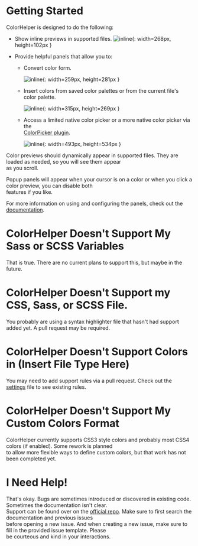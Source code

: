 # Getting Started

ColorHelper is designed to do the following:

- Show inline previews in supported files.
    ![inline](res://Packages/ColorHelper/docs/images/inline_previews.png){: width=268px, height=102px }

- Provide helpful panels that allow you to:
    - Convert color form.

        ![inline](res://Packages/ColorHelper/docs/images/color_info.png){: width=259px, height=281px }

    - Insert colors from saved color palettes or from the current file's color palette.

        ![inline](res://Packages/ColorHelper/docs/images/palettes.png){: width=315px, height=269px }

    - Access a limited native color picker or a more native color picker via the  
    [ColorPicker plugin](http://facelessuser.github.io/ColorHelper/usage/#enable_color_picker).

        ![inline](res://Packages/ColorHelper/docs/images/alternate_color_picker.png){: width=493px, height=534px }

Color previews should dynamically appear in supported files.  They are loaded as needed, so you will see them appear  
as you scroll.

Popup panels will appear when your cursor is on a color or when you click a color preview, you can disable both  
features if you like.

For more information on using and configuring the panels, check out the [documentation](http://facelessuser.github.io/ColorHelper/usage/).

# ColorHelper Doesn't Support My Sass or SCSS Variables

That is true.  There are no current plans to support this, but maybe in the future.

# ColorHelper Doesn't Support my CSS, Sass, or SCSS File.

You probably are using a syntax highlighter file that hasn't had support added yet.  A pull request may be required.

# ColorHelper Doesn't Support Colors in (Insert File Type Here)

You may need to add support rules via a pull request.  Check out the [settings](sub://Packages/ColorHelper/color_helper.sublime-settings) file to see existing rules.

# ColorHelper Doesn't Support My Custom Colors Format

ColorHelper currently supports CSS3 style colors and probably most CSS4 colors (if enabled).  Some rework is planned  
to allow more flexible ways to define custom colors, but that work has not been completed yet.

# I Need Help!

That's okay.  Bugs are sometimes introduced or discovered in existing code.  Sometimes the documentation isn't clear.  
Support can be found over on the [official repo](https://github.com/facelessuser/ColorHelper/issues).  Make sure to first search the documentation and previous issues  
before opening a new issue.  And when creating a new issue, make sure to fill in the provided issue template.  Please  
be courteous and kind in your interactions.
